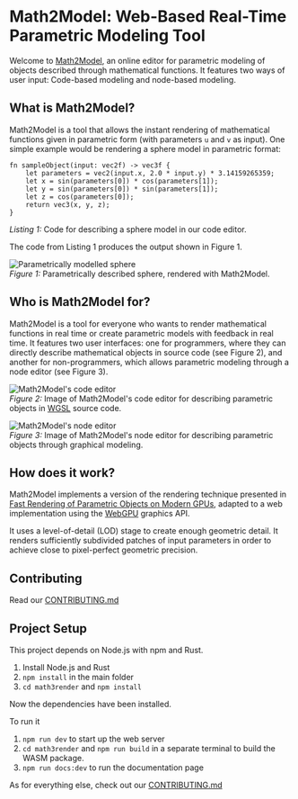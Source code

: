 # Math2Model: Web-Based Real-Time Parametric Modeling Tool

Welcome to [Math2Model](https://cg-tuwien.github.io/Math2Model/), an online editor for parametric modeling of objects described through mathematical functions. It features two ways of user input: Code-based modeling and node-based modeling.

## What is Math2Model?

Math2Model is a tool that allows the instant rendering of mathematical functions given in parametric form (with parameters `u` and `v` as input). One simple example would be rendering a sphere model in parametric format:

```wgsl
fn sampleObject(input: vec2f) -> vec3f {
    let parameters = vec2(input.x, 2.0 * input.y) * 3.14159265359;
    let x = sin(parameters[0]) * cos(parameters[1]);
    let y = sin(parameters[0]) * sin(parameters[1]);
    let z = cos(parameters[0]);
    return vec3(x, y, z);
}
```

_Listing 1:_ Code for describing a sphere model in our code editor.

The code from Listing 1 produces the output shown in Figure 1.

![Parametrically modelled sphere](docs/resources/sphere-model.png "Parametrically modelled sphere")     
_Figure 1:_ Parametrically described sphere, rendered with Math2Model.

## Who is Math2Model for?

Math2Model is a tool for everyone who wants to render mathematical functions in real time or create parametric models with feedback in real time. It features two user interfaces: one for programmers, where they can directly describe mathematical objects in source code (see Figure 2), and another for non-programmers, which allows parametric modeling through a node editor (see Figure 3).

![Math2Model's code editor](docs/resources/sphere-code-editor.png "Math2Model's code editor")      
_Figure 2:_ Image of Math2Model's code editor for describing parametric objects in [WGSL](https://www.w3.org/TR/WGSL/) source code.

![Math2Model's node editor](docs/resources/sphere-node-editor.png "Math2Model's node editor")     
_Figure 3:_ Image of Math2Model's node editor for describing parametric objects through graphical modeling.

## How does it work?

Math2Model implements a version of the rendering technique presented in [Fast Rendering of Parametric Objects on Modern GPUs](https://www.cg.tuwien.ac.at/research/publications/2024/unterguggenberger-2024-fropo/), adapted to a web implementation using the [WebGPU](https://www.w3.org/TR/webgpu/) graphics API.

It uses a level-of-detail (LOD) stage to create enough geometric detail. It renders sufficiently subdivided patches of input parameters in order to achieve close to pixel-perfect geometric precision.

## Contributing

Read our [CONTRIBUTING.md](./CONTRIBUTING.md)

## Project Setup

This project depends on Node.js with npm and Rust. 

1. Install Node.js and Rust
2. `npm install` in the main folder
3. `cd math3render` and `npm install`

Now the dependencies have been installed.

To run it
1. `npm run dev` to start up the web server
2. `cd math3render` and `npm run build` in a separate terminal to build the WASM package.
3. `npm run docs:dev` to run the documentation page

As for everything else, check out our [CONTRIBUTING.md](./CONTRIBUTING.md)
